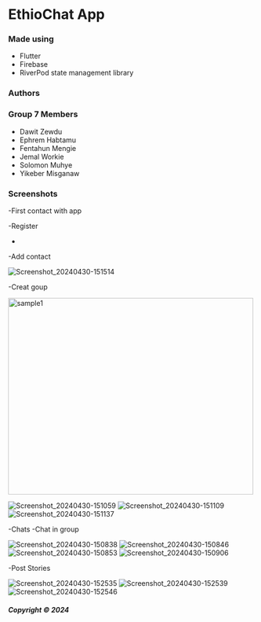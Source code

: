 # EthioChat App

### Made using

- Flutter
- Firebase
- RiverPod state management library

### Authors

### Group 7 Members

- Dawit Zewdu
- Ephrem Habtamu
- Fentahun Mengie
- Jemal Workie
- Solomon Muhye
- Yikeber Misganaw
### Screenshots

-First contact with app

-Register

-
-Add contact

![Screenshot_20240430-151514](https://github.com/Bit-SWE-4th-G7/EthioChat-App/assets/109926026/84dc0433-d38f-4fe8-8064-04f9ad64fbd4)



-Creat goup


<img src="https://github.com/Bit-SWE-4th-G7/EthioChat-App/assets/109926026/c7ed4a79-7721-4f73-b22c-f4260f196878" alt="sample1" width="500" height="400" />

![Screenshot_20240430-151059](https://github.com/Bit-SWE-4th-G7/EthioChat-App/assets/109926026/0cdaf2e3-e259-4655-aa58-3ed29300ead9)
![Screenshot_20240430-151109](https://github.com/Bit-SWE-4th-G7/EthioChat-App/assets/109926026/2dccbe7c-7578-45a4-b688-7a7302eb4c6a)
![Screenshot_20240430-151137](https://github.com/Bit-SWE-4th-G7/EthioChat-App/assets/109926026/7aa9cdcb-cc5b-4cd3-8f32-2d8567344208)

-Chats 
-Chat in group


![Screenshot_20240430-150838](https://github.com/Bit-SWE-4th-G7/EthioChat-App/assets/109926026/04ae42bc-a10c-4a59-bc33-cb5e2a4ca3b8)
![Screenshot_20240430-150846](https://github.com/Bit-SWE-4th-G7/EthioChat-App/assets/109926026/953b3dce-b39f-4a12-bcf1-a2db4f30d86c)
![Screenshot_20240430-150853](https://github.com/Bit-SWE-4th-G7/EthioChat-App/assets/109926026/1bb49fb4-e0d4-42af-bb7b-f9e538ea8073)
![Screenshot_20240430-150906](https://github.com/Bit-SWE-4th-G7/EthioChat-App/assets/109926026/2df5abbd-5734-4447-84b0-647480d52a34)



-Post Stories

![Screenshot_20240430-152535](https://github.com/Bit-SWE-4th-G7/EthioChat-App/assets/109926026/ff750a93-4862-4dc0-ab34-a4f8540734a5)
![Screenshot_20240430-152539](https://github.com/Bit-SWE-4th-G7/EthioChat-App/assets/109926026/4e50418c-8054-4aa9-a22e-e1cf56fd308b)
![Screenshot_20240430-152546](https://github.com/Bit-SWE-4th-G7/EthioChat-App/assets/109926026/093754bd-2d7b-4aaf-ab6a-75babe4d1d25)

##### Copyright &copy; 2024
